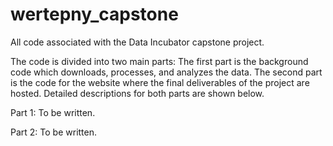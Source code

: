 # wertepny_capstone
All code associated with the Data Incubator capstone project.

The code is divided into two main parts:
The first part is the background code which downloads, processes, and analyzes the data.
The second part is the code for the website where the final deliverables of the project are hosted.
Detailed descriptions for both parts are shown below.

Part 1:
To be written.

Part 2:
To be written.
